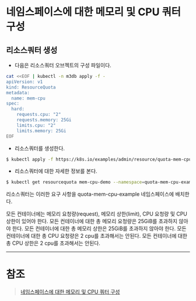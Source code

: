 # 네임스페이스에 대한 메모리 및 CPU 쿼터 구성

## 리소스쿼터 생성
- 다음은 리소스쿼터 오브젝트의 구성 파일이다.
```sh
cat <<EOF | kubectl -n m3db apply -f - 
apiVersion: v1
kind: ResourceQuota
metadata:
  name: mem-cpu
spec:
  hard:
    requests.cpu: "2"
    requests.memory: 25Gi
    limits.cpu: "2"
    limits.memory: 25Gi
EOF
```
- 리소스쿼터를 생성한다.
```sh
$ kubectl apply -f https://k8s.io/examples/admin/resource/quota-mem-cpu.yaml --namespace=quota-mem-cpu-example
```

- 리소스쿼터에 대한 자세한 정보를 본다.
```sh
$ kubectl get resourcequota mem-cpu-demo --namespace=quota-mem-cpu-example --output=yaml
```

리소스쿼터는 이러한 요구 사항을 quota-mem-cpu-example 네임스페이스에 배치한다.

모든 컨테이너에는 메모리 요청량(request), 메모리 상한(limit), CPU 요청량 및 CPU 상한이 있어야 한다.
모든 컨테이너에 대한 총 메모리 요청량은 25GiB를 초과하지 않아야 한다.
모든 컨테이너에 대한 총 메모리 상한은 25GiB를 초과하지 않아야 한다.
모든 컨테이너에 대한 총 CPU 요청량은 2 cpu를 초과해서는 안된다.
모든 컨테이너에 대한 총 CPU 상한은 2 cpu를 초과해서는 안된다.


-----
# 참조
> [네임스페이스에 대한 메모리 및 CPU 쿼터 구성](https://kubernetes.io/ko/docs/tasks/administer-cluster/manage-resources/quota-memory-cpu-namespace/)